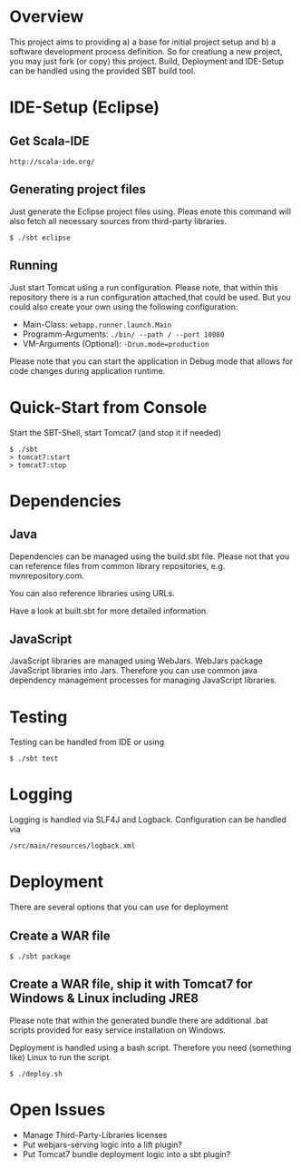 # Overview

This project aims to providing a) a base for initial project setup and 
b) a software development process definition. So for creatiung a new project,
you may just fork (or copy) this project. Build, Deployment and IDE-Setup can be
 handled using the provided SBT build tool.


# IDE-Setup (Eclipse)

## Get Scala-IDE

```
http://scala-ide.org/
```


## Generating project files

Just generate the Eclipse project files using. Pleas enote this command will 
also fetch all necessary sources from third-party libraries.

```
$ ./sbt eclipse
```

## Running

Just start Tomcat using a run configuration. Please note, that within this 
repository there is a run configuration attached,that could be used. But you
could also create your own using the following configuration:

- Main-Class: `webapp.runner.launch.Main`
- Programm-Arguments: `./bin/ --path / --port 10080`
- VM-Arguments (Optional): `-Drun.mode=production`

Please note that you can start the application in Debug mode that allows for 
code changes during application runtime. 

# Quick-Start from Console

Start the SBT-Shell, start Tomcat7 (and stop it if needed) 
```
$ ./sbt
> tomcat7:start
> tomcat7:stop
```

# Dependencies

## Java

Dependencies can be managed using the build.sbt file. Please not that you can 
reference files from common library repositories, e.g. mvnrepository.com.

You can also reference libraries using URLs. 

Have a look at built.sbt for more detailed information. 

## JavaScript

JavaScript libraries are managed using WebJars. WebJars package JavaScript 
libraries into Jars. Therefore you can use common java dependency management 
processes for managing JavaScript libraries.

# Testing

Testing can be handled from IDE or using 
```
$ ./sbt test
```

# Logging

Logging is handled via SLF4J and Logback. Configuration can be handled via  

```
/src/main/resources/logback.xml
```


# Deployment

There are several options that you can use for deployment

## Create a WAR file

```
$ ./sbt package 
```

## Create a WAR file, ship it with Tomcat7 for Windows & Linux including JRE8

Please note that within the generated bundle there are additional .bat scripts 
provided for easy service installation on Windows. 

Deployment is handled using a bash script. Therefore you need (something like) 
Linux to run the script.

```
$ ./deploy.sh
```

# Open Issues

- Manage Third-Party-Libraries licenses
- Put webjars-serving logic into a lift plugin?
- Put Tomcat7 bundle deployment logic into a sbt plugin? 
